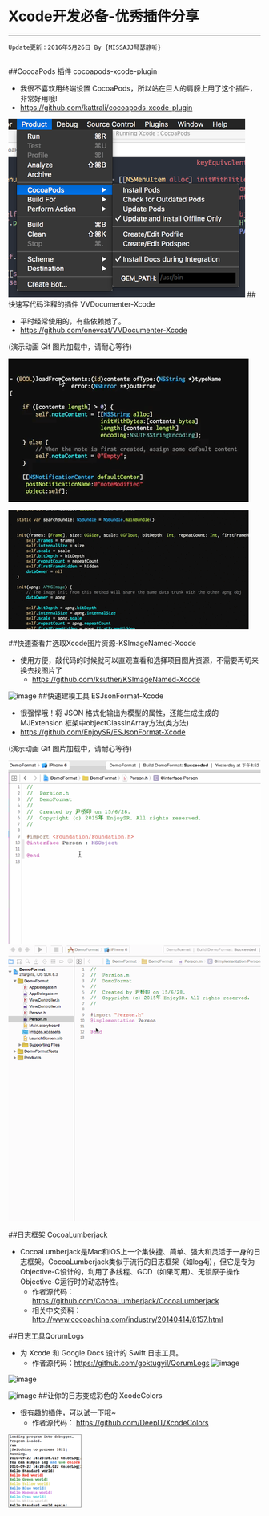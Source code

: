 # Xcode开发必备-优秀插件分享
 
----

```objc
Update更新：2016年5月26日 By {MISSAJJ琴瑟静听}
 
```
##CocoaPods 插件 cocoapods-xcode-plugin

- 我很不喜欢用终端设置 CocoaPods，所以站在巨人的肩膀上用了这个插件，非常好用哦!
 - https://github.com/kattrali/cocoapods-xcode-plugin

![image](./Images/cocoapods-menu.png)
##快速写代码注释的插件 VVDocumenter-Xcode
- 平时经常使用的，有些依赖她了。
 - https://github.com/onevcat/VVDocumenter-Xcode
 
 
(演示动画 Gif 图片加载中，请耐心等待)

![image](Images/VV1.gif)

![image](Images/VV2.gif)

##快速查看并选取Xcode图片资源-KSImageNamed-Xcode

- 使用方便，敲代码的时候就可以直观查看和选择项目图片资源，不需要再切来换去找图片了
  - https://github.com/ksuther/KSImageNamed-Xcode

![image](https://camo.githubusercontent.com/c354bf04524df86daeabe7a6d2b9926fac790f85/68747470733a2f2f7261772e6769746875622e636f6d2f6b7375746865722f4b53496d6167654e616d65642d58636f64652f6d61737465722f73637265656e73686f742e676966)
##快速建模工具 ESJsonFormat-Xcode
- 很强悍哦！将 JSON 格式化输出为模型的属性，还能生成生成的 MJExtension 框架中objectClassInArray方法(类方法)
 - https://github.com/EnjoySR/ESJsonFormat-Xcode

(演示动画 Gif 图片加载中，请耐心等待)

![image](Images/ScreenShot3.gif)
![image](Images/ScreenShot2.gif)



##日志框架 CocoaLumberjack
- CocoaLumberjack是Mac和iOS上一个集快捷、简单、强大和灵活于一身的日志框架。CocoaLumberjack类似于流行的日志框架（如log4j），但它是专为Objective-C设计的，利用了多线程、GCD（如果可用）、无锁原子操作Objective-C运行时的动态特性。
  - 作者源代码： https://github.com/CocoaLumberjack/CocoaLumberjack
  - 相关中文资料：http://www.cocoachina.com/industry/20140414/8157.html

##日志工具QorumLogs

- 为 Xcode 和 Google Docs 设计的 Swift 日志工具。
  - 作者源代码：https://github.com/goktugyil/QorumLogs
![image](https://camo.githubusercontent.com/c3ee4351e7a0b12e3fa4f918571bdb5c317a22d6/687474703a2f2f692e696d6775722e636f6d2f3367504a4861592e676966)

![image](https://camo.githubusercontent.com/97070f770e55da7d42bae435cfc027b9ec84901a/687474703a2f2f692e696d6775722e636f6d2f537a78545879762e706e67)

![image](https://camo.githubusercontent.com/2fc12517298757e8e188e9265d7166d2bfac324e/687474703a2f2f692e696d6775722e636f6d2f4b374f577142772e676966)
##让你的日志变成彩色的 XcodeColors
- 很有趣的插件，可以试一下哦~
  - 作者源代码： https://github.com/DeepIT/XcodeColors

![image](./Images/XcodeColors.png)
